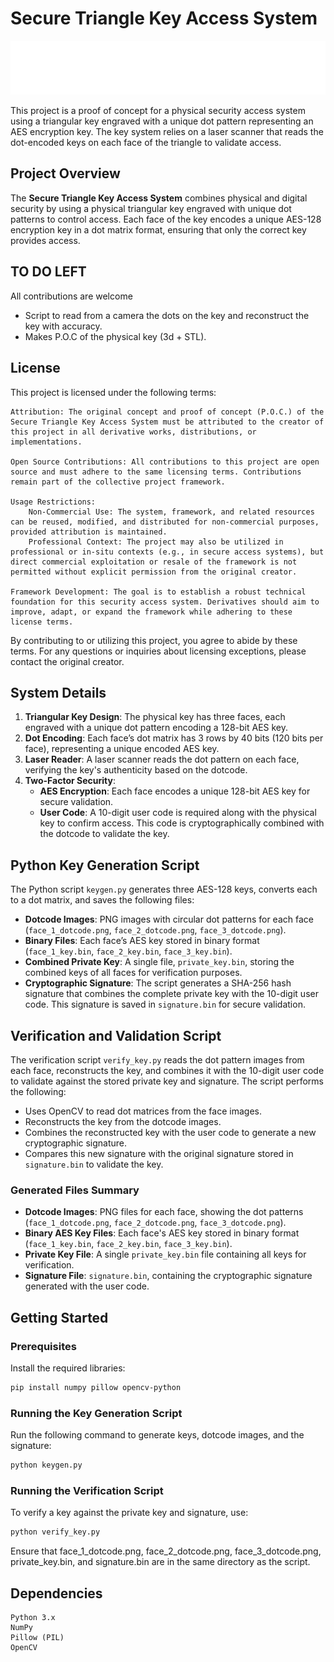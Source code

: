 # Secure Triangle Key Access System

![Project Logo](/project_ressources/logo_white.png)

This project is a proof of concept for a physical security access system using a triangular key engraved with a unique dot pattern representing an AES encryption key. The key system relies on a laser scanner that reads the dot-encoded keys on each face of the triangle to validate access.

## Project Overview

The **Secure Triangle Key Access System** combines physical and digital security by using a physical triangular key engraved with unique dot patterns to control access. Each face of the key encodes a unique AES-128 encryption key in a dot matrix format, ensuring that only the correct key provides access.

## TO DO LEFT

All contributions are welcome

- Script to read from a camera the dots on the key and reconstruct the key with accuracy.
- Makes P.O.C of the physical key (3d + STL).

## License

This project is licensed under the following terms:

    Attribution: The original concept and proof of concept (P.O.C.) of the Secure Triangle Key Access System must be attributed to the creator of this project in all derivative works, distributions, or implementations.

    Open Source Contributions: All contributions to this project are open source and must adhere to the same licensing terms. Contributions remain part of the collective project framework.

    Usage Restrictions:
        Non-Commercial Use: The system, framework, and related resources can be reused, modified, and distributed for non-commercial purposes, provided attribution is maintained.
        Professional Context: The project may also be utilized in professional or in-situ contexts (e.g., in secure access systems), but direct commercial exploitation or resale of the framework is not permitted without explicit permission from the original creator.

    Framework Development: The goal is to establish a robust technical foundation for this security access system. Derivatives should aim to improve, adapt, or expand the framework while adhering to these license terms.

By contributing to or utilizing this project, you agree to abide by these terms. For any questions or inquiries about licensing exceptions, please contact the original creator.


## System Details

1. **Triangular Key Design**: The physical key has three faces, each engraved with a unique dot pattern encoding a 128-bit AES key.
2. **Dot Encoding**: Each face’s dot matrix has 3 rows by 40 bits (120 bits per face), representing a unique encoded AES key.
3. **Laser Reader**: A laser scanner reads the dot pattern on each face, verifying the key's authenticity based on the dotcode.
4. **Two-Factor Security**:
   - **AES Encryption**: Each face encodes a unique 128-bit AES key for secure validation.
   - **User Code**: A 10-digit user code is required along with the physical key to confirm access. This code is cryptographically combined with the dotcode to validate the key.

## Python Key Generation Script

The Python script `keygen.py` generates three AES-128 keys, converts each to a dot matrix, and saves the following files:

- **Dotcode Images**: PNG images with circular dot patterns for each face (`face_1_dotcode.png`, `face_2_dotcode.png`, `face_3_dotcode.png`).
- **Binary Files**: Each face’s AES key stored in binary format (`face_1_key.bin`, `face_2_key.bin`, `face_3_key.bin`).
- **Combined Private Key**: A single file, `private_key.bin`, storing the combined keys of all faces for verification purposes.
- **Cryptographic Signature**: The script generates a SHA-256 hash signature that combines the complete private key with the 10-digit user code. This signature is saved in `signature.bin` for secure validation.

## Verification and Validation Script

The verification script `verify_key.py` reads the dot pattern images from each face, reconstructs the key, and combines it with the 10-digit user code to validate against the stored private key and signature. The script performs the following:

- Uses OpenCV to read dot matrices from the face images.
- Reconstructs the key from the dotcode images.
- Combines the reconstructed key with the user code to generate a new cryptographic signature.
- Compares this new signature with the original signature stored in `signature.bin` to validate the key.

### Generated Files Summary

- **Dotcode Images**: PNG files for each face, showing the dot patterns (`face_1_dotcode.png`, `face_2_dotcode.png`, `face_3_dotcode.png`).
- **Binary AES Key Files**: Each face's AES key stored in binary format (`face_1_key.bin`, `face_2_key.bin`, `face_3_key.bin`).
- **Private Key File**: A single `private_key.bin` file containing all keys for verification.
- **Signature File**: `signature.bin`, containing the cryptographic signature generated with the user code.

## Getting Started

### Prerequisites

Install the required libraries:

```bash
pip install numpy pillow opencv-python
```

### Running the Key Generation Script

Run the following command to generate keys, dotcode images, and the signature:
```bash
python keygen.py
```
### Running the Verification Script

To verify a key against the private key and signature, use:
```bash
python verify_key.py
```
Ensure that face_1_dotcode.png, face_2_dotcode.png, face_3_dotcode.png, private_key.bin, and signature.bin are in the same directory as the script.

## Dependencies

    Python 3.x
    NumPy
    Pillow (PIL)
    OpenCV

